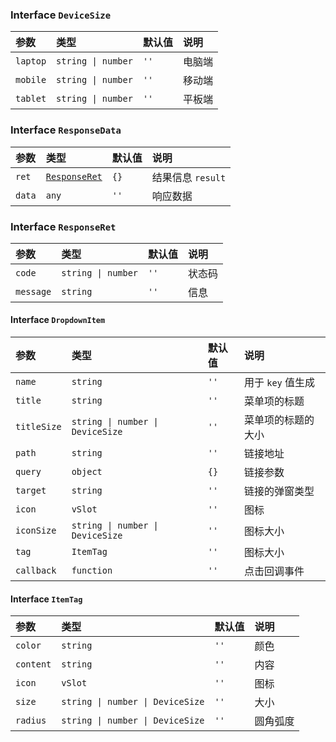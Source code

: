 ### Interface `DeviceSize`

| 参数 | 类型 | 默认值 | 说明
| :---- | :---- | :---- | :----
| `laptop` | `string \| number` | `''` | 电脑端
| `mobile` | `string \| number` | `''` | 移动端
| `tablet` | `string \| number` | `''` | 平板端

### Interface `ResponseData`

| 参数 | 类型 | 默认值 | 说明
| :---- | :---- | :---- | :----
| `ret` | [`ResponseRet`](./README.md) | `{}` | 结果信息 `result`
| `data` | `any` | `''` | 响应数据

### Interface `ResponseRet`

| 参数 | 类型 | 默认值 | 说明
| :---- | :---- | :---- | :----
| `code` | `string \| number` | `''` | 状态码
| `message` | `string` | `''` | 信息

#### Interface `DropdownItem`

| 参数 | 类型 | 默认值 | 说明
| :---- | :---- | :---- | :----
| `name` | `string` | `''` | 用于 `key` 值生成
| `title` | `string` | `''` | 菜单项的标题
| `titleSize` | `string \| number \| DeviceSize` | `''` | 菜单项的标题的大小
| `path` | `string` | `''` | 链接地址
| `query` | `object` | `{}` | 链接参数
| `target` | `string` | `''` | 链接的弹窗类型
| `icon` | `vSlot` | `''` | 图标
| `iconSize` | `string \| number \| DeviceSize` | `''` | 图标大小
| `tag` | `ItemTag` | `''` | 图标大小
| `callback` | `function` | `''` | 点击回调事件

#### Interface `ItemTag`

| 参数 | 类型 | 默认值 | 说明
| :---- | :---- | :---- | :----
| `color` | `string` | `''` | 颜色
| `content` | `string` | `''` | 内容
| `icon` | `vSlot` | `''` | 图标
| `size` | `string \| number \| DeviceSize` | `''` | 大小
| `radius` | `string \| number \| DeviceSize` | `''` | 圆角弧度
